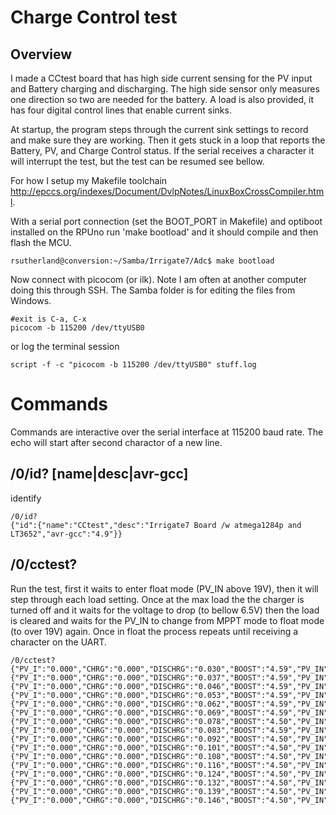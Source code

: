 # Charge Control test

## Overview

I made a CCtest board that has high side current sensing for the PV input and Battery charging and discharging. The high side sensor only measures one direction so two are needed for the battery. A load is also provided, it has four digital control lines that enable current sinks. 

At startup, the program steps through the current sink settings to record and make sure they are working. Then it gets stuck in a loop that reports the Battery, PV, and Charge Control  status. If the serial receives a character it will interrupt the test, but the test can be resumed see bellow.

For how I setup my Makefile toolchain <http://epccs.org/indexes/Document/DvlpNotes/LinuxBoxCrossCompiler.html>.

With a serial port connection (set the BOOT_PORT in Makefile) and optiboot installed on the RPUno run 'make bootload' and it should compile and then flash the MCU.

``` 
rsutherland@conversion:~/Samba/Irrigate7/Adc$ make bootload
``` 

Now connect with picocom (or ilk). Note I am often at another computer doing this through SSH. The Samba folder is for editing the files from Windows.

``` 
#exit is C-a, C-x
picocom -b 115200 /dev/ttyUSB0
``` 

or log the terminal session

``` 
script -f -c "picocom -b 115200 /dev/ttyUSB0" stuff.log
``` 


# Commands

Commands are interactive over the serial interface at 115200 baud rate. The echo will start after second charactor of a new line. 

## /0/id? [name|desc|avr-gcc]

identify 

``` 
/0/id?
{"id":{"name":"CCtest","desc":"Irrigate7 Board /w atmega1284p and LT3652","avr-gcc":"4.9"}}
```

##  /0/cctest?

Run the test, first it waits to enter float mode (PV_IN above 19V), then it will step through each load setting. Once at the max load the the charger is turned off and it waits for the voltage to drop (to bellow 6.5V) then the load is cleared and waits for the PV_IN to change from MPPT mode to float mode (to over 19V) again. Once in float the process repeats until receiving a character on the UART.

``` 
/0/cctest?
{"PV_I":"0.000","CHRG":"0.000","DISCHRG":"0.030","BOOST":"4.59","PV_IN":"0.78","PWR":"6.66","LDSTEP":"0"}
{"PV_I":"0.000","CHRG":"0.000","DISCHRG":"0.037","BOOST":"4.59","PV_IN":"0.78","PWR":"6.66","LDSTEP":"1"}
{"PV_I":"0.000","CHRG":"0.000","DISCHRG":"0.046","BOOST":"4.59","PV_IN":"0.75","PWR":"6.65","LDSTEP":"2"}
{"PV_I":"0.000","CHRG":"0.000","DISCHRG":"0.053","BOOST":"4.59","PV_IN":"0.75","PWR":"6.65","LDSTEP":"3"}
{"PV_I":"0.000","CHRG":"0.000","DISCHRG":"0.062","BOOST":"4.59","PV_IN":"0.75","PWR":"6.64","LDSTEP":"4"}
{"PV_I":"0.000","CHRG":"0.000","DISCHRG":"0.069","BOOST":"4.59","PV_IN":"0.75","PWR":"6.64","LDSTEP":"5"}
{"PV_I":"0.000","CHRG":"0.000","DISCHRG":"0.078","BOOST":"4.50","PV_IN":"0.75","PWR":"6.64","LDSTEP":"6"}
{"PV_I":"0.000","CHRG":"0.000","DISCHRG":"0.083","BOOST":"4.59","PV_IN":"0.75","PWR":"6.63","LDSTEP":"7"}
{"PV_I":"0.000","CHRG":"0.000","DISCHRG":"0.092","BOOST":"4.50","PV_IN":"0.73","PWR":"6.63","LDSTEP":"8"}
{"PV_I":"0.000","CHRG":"0.000","DISCHRG":"0.101","BOOST":"4.50","PV_IN":"0.73","PWR":"6.62","LDSTEP":"9"}
{"PV_I":"0.000","CHRG":"0.000","DISCHRG":"0.108","BOOST":"4.50","PV_IN":"0.73","PWR":"6.61","LDSTEP":"10"}
{"PV_I":"0.000","CHRG":"0.000","DISCHRG":"0.116","BOOST":"4.50","PV_IN":"0.73","PWR":"6.61","LDSTEP":"11"}
{"PV_I":"0.000","CHRG":"0.000","DISCHRG":"0.124","BOOST":"4.50","PV_IN":"0.73","PWR":"6.61","LDSTEP":"12"}
{"PV_I":"0.000","CHRG":"0.000","DISCHRG":"0.132","BOOST":"4.50","PV_IN":"0.73","PWR":"6.61","LDSTEP":"13"}
{"PV_I":"0.000","CHRG":"0.000","DISCHRG":"0.139","BOOST":"4.50","PV_IN":"0.73","PWR":"6.60","LDSTEP":"14"}
{"PV_I":"0.000","CHRG":"0.000","DISCHRG":"0.146","BOOST":"4.50","PV_IN":"0.70","PWR":"6.59","LDSTEP":"15"}
```